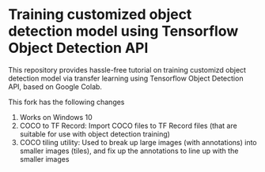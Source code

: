 # Training customized object detection model using Tensorflow Object Detection API

This repository provides hassle-free tutorial on training customizd object detection model via transfer learning using Tensorflow Object Detection API, based on Google Colab. 
 

This fork has the following changes
1. Works on Windows 10
2. COCO to TF Record: Import COCO files to TF Record files (that are suitable for use with object detection training)
3. COCO tiling utility: Used to break up large images (with annotations) into smaller images (tiles), and fix up the annotations to line up with the smaller images

